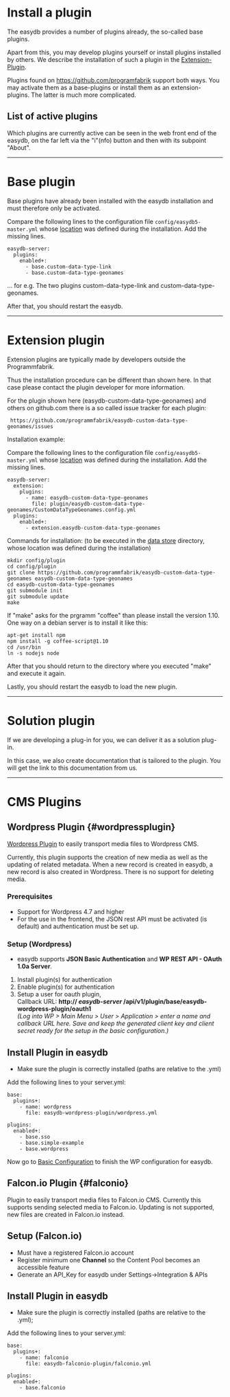 # Install a plugin

The easydb provides a number of plugins already, the so-called base plugins.

Apart from this, you may develop plugins yourself or install plugins installed by others. We describe the installation of such a plugin in the [Extension-Plugin](#extension-plugin).

Plugins found on https://github.com/programfabrik support both ways. You may activate them as a base-plugins or install them as an extension-plugins. The latter is much more complicated. 

## List of active plugins

Which plugins are currently active can be seen in the web front end of the easydb, on the far left via the "i"(nfo) button and then with its subpoint "About".

---

# Base plugin

Base plugins have already been installed with the easydb installation and must therefore only be activated.

Compare the following lines to the configuration file `config/easydb5-master.yml` whose [location](/sysadmin/installation/installation.html#mount) was defined during the installation. Add the missing lines.

    easydb-server:
      plugins:
        enabled+:
          - base.custom-data-type-link
          - base.custom-data-type-geonames

... for e.g. The two plugins custom-data-type-link and custom-data-type-geonames.

After that, you should restart the easydb.

---

# Extension plugin

Extension plugins are typically made by developers outside the Programmfabrik. 

Thus the installation procedure can be different than shown here. In that case please contact the plugin developer for more information.

For the plugin shown here (easydb-custom-data-type-geonames) and others on github.com there is a so called issue tracker for each plugin:

     https://github.com/programmfabrik/easydb-custom-data-type-geonames/issues

Installation example:

Compare the following lines to the configuration file `config/easydb5-master.yml` whose [location](/sysadmin/installation/installation.html#mount) was defined during the installation. Add the missing lines.

    easydb-server:
      extension:
        plugins:
          - name: easydb-custom-data-type-geonames
            file: plugin/easydb-custom-data-type-geonames/CustomDataTypeGeonames.config.yml
      plugins:
        enabled+:
          - extension.easydb-custom-data-type-geonames

Commands for installation: (to be executed in the [data store](/sysadmin/installation/installation.html#mount) directory, whose location was defined during the installation)

    mkdir config/plugin
    cd config/plugin
    git clone https://github.com/programmfabrik/easydb-custom-data-type-geonames easydb-custom-data-type-geonames
    cd easydb-custom-data-type-geonames
    git submodule init
    git submodule update
    make

If "make" asks for the prgramm "coffee" than please install the version 1.10. One way on a debian server is to install it like this:

    apt-get install npm
    npm install -g coffee-script@1.10
    cd /usr/bin
    ln -s nodejs node

After that you should return to the directory where you executed "make" and execute it again.

Lastly, you should restart the easydb to load the new plugin.


---

# Solution plugin

If we are developing a plug-in for you, we can deliver it as a solution plug-in.

In this case, we also create documentation that is tailored to the plugin. You will get the link to this documentation from us.

---

# CMS Plugins

## Wordpress Plugin {#wordpressplugin}

[Wordpress Plugin](/webfrontend/datamanagement/features/plugins/plugins.html#wordpress) to easily transport media files to Wordpress CMS. 

Currently, this plugin supports the creation of new media as well as the updating of related metadata. When a new record is created in easydb, a new record is also created in Wordpress. There is no support for deleting media.

### Prerequisites

* Support for Wordpress 4.7 and higher
* For the use in the frontend, the JSON rest API must be activated (is default) and authentication must be set up.

### Setup (Wordpress)

* easydb supports **JSON Basic Authentication** and **WP REST API - OAuth 1.0a Server**.
1. Install plugin(s) for authentication
2. Enable plugin(s) for authentication
3. Setup a user for oauth plugin, <br> Callback URL: **http:// *easydb-server* /api/v1/plugin/base/easydb-wordpress-plugin/oauth1**<br> *(Log into WP > Main Menu > User > Application > enter a name and callback URL here. Save and keep the generated client key and client secret ready for the setup in the basic configuration.)*


## Install Plugin in easydb 

* Make sure the plugin is correctly installed (paths are relative to the .yml)

Add the following lines to your server.yml:

```
base:
  plugins+:
    - name: wordpress
      file: easydb-wordpress-plugin/wordpress.yml

plugins:
  enabled+:
    - base.sso
    - base.simple-example
    - base.wordpress
```

Now go to [Basic Configuration](/webfrontend/administration/base-config/cms/cms.html#wordpress) to finish the WP configuration for easydb.

## Falcon.io Plugin {#falconio}

Plugin to easily transport media files to Falcon.io CMS. Currently this supports sending selected media to Falcon.io. Updating is not supported, new files are created in Falcon.io instead.

## Setup (Falcon.io)

* Must have a registered Falcon.io account 
* Register minimum one **Channel** so the Content Pool becomes an accessible feature
* Generate an API_Key for easydb under Settings->Integration & APIs

## Install Plugin in easydb

* Make sure the plugin is correctly installed (paths are relative to the .yml);

Add the following lines to your server.yml:

```
base:
  plugins+:
    - name: falconio
      file: easydb-falconio-plugin/falconio.yml

plugins:
  enabled+:
    - base.falconio
```

